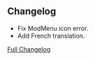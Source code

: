 ## Changelog

- Fix ModMenu icon error.
- Add French translation.

[Full Changelog](https://github.com/JamCoreModding/right-click-harvest/compare/3.2.2+1.19.x-1.20.1-fabric...3.2.3+1.19.x-1.20.1-fabric)
